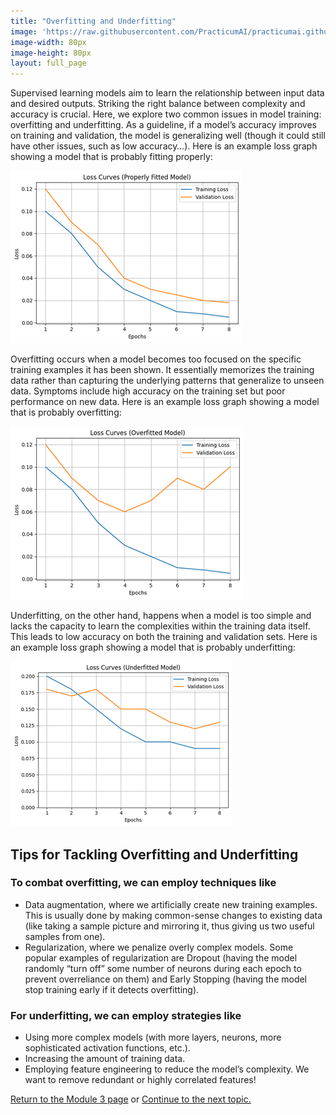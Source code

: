 ```yaml
---
title: "Overfitting and Underfitting"
image: 'https://raw.githubusercontent.com/PracticumAI/practicumai.github.io/main/images/icons/practicumai_deep_learning.png'
image-width: 80px
image-height: 80px
layout: full_page
---
```


Supervised learning models aim to learn the relationship between input data and desired outputs. Striking the right balance between complexity and accuracy is crucial. Here, we explore two common issues in model training: overfitting and underfitting. As a guideline, if a model’s accuracy improves on training and validation, the model is generalizing well (though it could still have other issues, such as low accuracy…). Here is an example loss graph showing a model that is probably fitting properly:

![A graph of a loss curve showing good model fitting. Both the training and validation loss are decreasing. The rate of decrease is slowing down.](/images/dlf_good_fitting.png)

Overfitting occurs when a model becomes too focused on the specific training examples it has been shown. It essentially memorizes the training data rather than capturing the underlying patterns that generalize to unseen data. Symptoms include high accuracy on the training set but poor performance on new data. Here is an example loss graph showing a model that is probably overfitting:

![A graph showing training loss decreasing per epoch and a validation loss that begins decreasing but slowly increases as training continues.](/images/dlf_overfitting.png)

Underfitting, on the other hand, happens when a model is too simple and lacks the capacity to learn the complexities within the training data itself. This leads to low accuracy on both the training and validation sets. Here is an example loss graph showing a model that is probably underfitting: 

![A graph of a loss curve showing underfitting. The training and validation loss continue to decline.](/images/dlf_underfitting.png)

## Tips for Tackling Overfitting and Underfitting

### To combat overfitting, we can employ techniques like

* Data augmentation, where we artificially create new training examples. This is usually done by making common-sense changes to existing data (like taking a sample picture and mirroring it, thus giving us two useful samples from one). 
* Regularization, where we penalize overly complex models. Some popular examples of regularization are Dropout (having the model randomly “turn off” some number of neurons during each epoch to prevent overreliance on them) and Early Stopping (having the model stop training early if it detects overfitting).

### For underfitting, we can employ strategies like

* Using more complex models (with more layers, neurons, more sophisticated activation functions, etc.). 
* Increasing the amount of training data. 
* Employing feature engineering to reduce the model’s complexity. We want to remove redundant or highly correlated features! 

[Return to the Module 3 page](/deep_learning/03_how_to_tune_your_models/) or [Continue to the next topic.](/deep_learning/03.3_transfer_learning/)